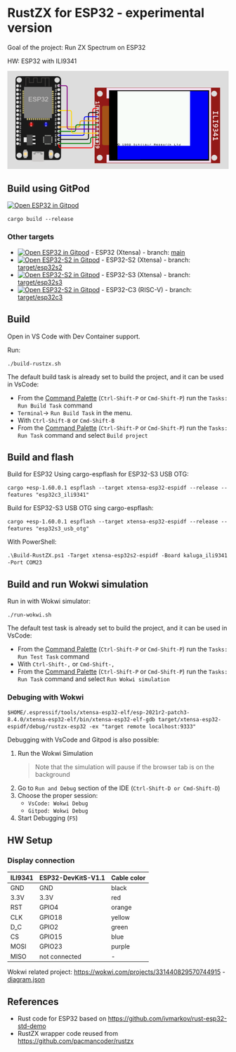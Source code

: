 # RustZX for ESP32 - experimental version

Goal of the project: Run ZX Spectrum on ESP32

HW: ESP32 with ILI9341

![RustZX-ESP32](docs/rustzx-esp32-ili9341.png)

## Build using GitPod

[![Open ESP32 in Gitpod](https://gitpod.io/button/open-in-gitpod.svg)](https://gitpod.io/github.com/georgik/rustzx-esp32/)

```
cargo build --release
```

### Other targets

- [![Open ESP32 in Gitpod](https://gitpod.io/button/open-in-gitpod.svg)](https://gitpod.io/github.com/georgik/rustzx-esp32/) - ESP32 (Xtensa) - branch: [main](https://github.com/georgik/rustzx-esp32/)
- [![Open ESP32-S2 in Gitpod](https://gitpod.io/button/open-in-gitpod.svg)](https://gitpod.io/github.com/georgik/rustzx-esp32/tree/target/esp32s2) - ESP32-S2 (Xtensa) - branch: [target/esp32s2](https://github.com/georgik/rustzx-esp32/tree/target/esp32s2)
- [![Open ESP32-S2 in Gitpod](https://gitpod.io/button/open-in-gitpod.svg)](https://gitpod.io/github.com/georgik/rustzx-esp32/tree/target/esp32s3) - ESP32-S3 (Xtensa) - branch: [target/esp32s3](https://github.com/georgik/rustzx-esp32/tree/target/esp32s3)
- [![Open ESP32-S2 in Gitpod](https://gitpod.io/button/open-in-gitpod.svg)](https://gitpod.io/github.com/georgik/rustzx-esp32/tree/target/esp32c3) - ESP32-C3 (RISC-V) - branch: [target/esp32c3](https://github.com/georgik/rustzx-esp32/tree/target/esp32c3)


## Build

Open in VS Code with Dev Container support.

Run:

```
./build-rustzx.sh
```
The default build task is already set to build the project, and it can be used
in VsCode:
- From the [Command Palette](https://code.visualstudio.com/docs/getstarted/userinterface#_command-palette) (`Ctrl-Shift-P` or `Cmd-Shift-P`) run the `Tasks: Run Build Task` command
- `Terminal`-> `Run Build Task` in the menu.
- With `Ctrl-Shift-B` or `Cmd-Shift-B`
- From the [Command Palette](https://code.visualstudio.com/docs/getstarted/userinterface#_command-palette) (`Ctrl-Shift-P` or `Cmd-Shift-P`) run the `Tasks: Run Task` command and
  select `Build project`

## Build and flash

Build for ESP32 Using cargo-espflash for ESP32-S3 USB OTG:

```
cargo +esp-1.60.0.1 espflash --target xtensa-esp32-espidf --release --features "esp32c3_ili9341"
```


Build for ESP32-S3 USB OTG sing cargo-espflash:

```
cargo +esp-1.60.0.1 espflash --target xtensa-esp32-espidf --release --features "esp32s3_usb_otg"
```

With PowerShell:

```
.\Build-RustZX.ps1 -Target xtensa-esp32s2-espidf -Board kaluga_ili9341 -Port COM23
```

## Build and run Wokwi simulation

Run in with Wokwi simulator:

```
./run-wokwi.sh
```

The default test task is already set to build the project, and it can be used
in VsCode:
- From the [Command Palette](https://code.visualstudio.com/docs/getstarted/userinterface#_command-palette) (`Ctrl-Shift-P` or `Cmd-Shift-P`) run the `Tasks: Run Test Task` command
- With `Ctrl-Shift-,` or `Cmd-Shift-,`
- From the [Command Palette](https://code.visualstudio.com/docs/getstarted/userinterface#_command-palette) (`Ctrl-Shift-P` or `Cmd-Shift-P`) run the `Tasks: Run Task` command and
  select `Run Wokwi simulation`

### Debuging with Wokwi
```
$HOME/.espressif/tools/xtensa-esp32-elf/esp-2021r2-patch3-8.4.0/xtensa-esp32-elf/bin/xtensa-esp32-elf-gdb target/xtensa-esp32-espidf/debug/rustzx-esp32 -ex "target remote localhost:9333"
```

Debugging with VsCode and Gitpod is also possible:
1. Run the Wokwi Simulation
   > Note that the simulation will pause if the browser tab is on the background
2. Go to `Run and Debug` section of the IDE (`Ctrl-Shift-D or Cmd-Shift-D`)
3. Choose the proper session:
    - `VsCode: Wokwi Debug`
    - `Gitpod: Wokwi Debug`
4. Start Debugging (`F5`)

## HW Setup

### Display connection

| ILI9341 |  ESP32-DevKitS-V1.1 | Cable color |
----------|---------------------|-------------|
| GND     | GND                 | black       |
| 3.3V    | 3.3V                | red         |
| RST     | GPIO4               | orange      |
| CLK     | GPIO18              | yellow      |
| D_C     | GPIO2               | green       |
| CS      | GPIO15              | blue        |
| MOSI    | GPIO23              | purple      |
| MISO    | not connected       | -           |


Wokwi related project: https://wokwi.com/projects/331440829570744915 - [diagram.json](docs/diagram.json)

## References

- Rust code for ESP32 based on https://github.com/ivmarkov/rust-esp32-std-demo
- RustZX wrapper code reused from https://github.com/pacmancoder/rustzx
